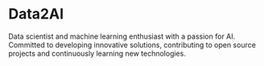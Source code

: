 # Data2AI
Data scientist and machine learning enthusiast with a passion for AI. Committed to developing innovative solutions, contributing to open source projects and continuously learning new technologies. 

